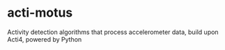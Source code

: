 # acti-motus
Activity detection algorithms that process accelerometer data, build upon Acti4, powered by Python
